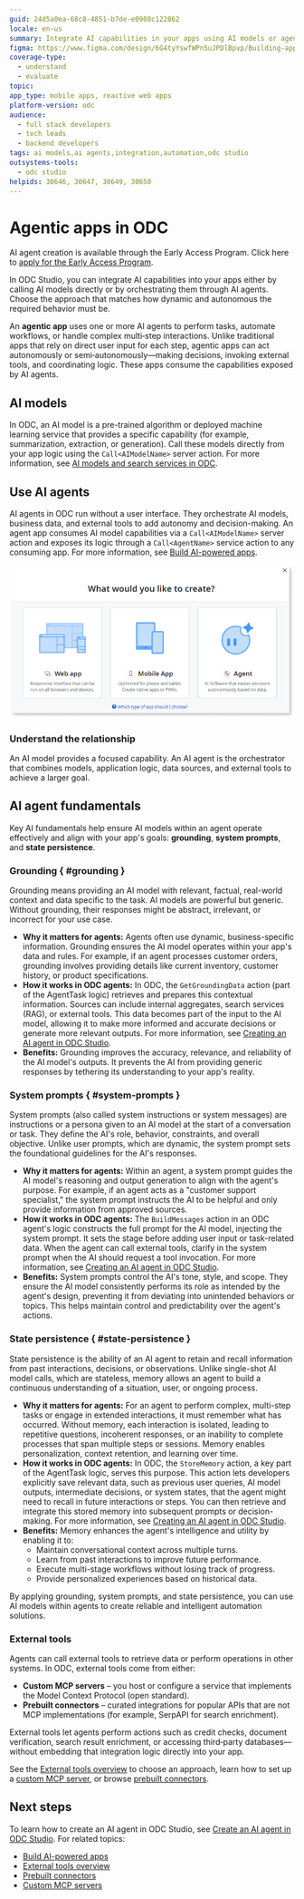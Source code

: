```yaml
---
guid: 24d5a0ea-68c8-4851-b7de-e0908c122862
locale: en-us
summary: Integrate AI capabilities in your apps using AI models or agents in OutSystems Developer Cloud (ODC) to build intelligent, autonomous applications.
figma: https://www.figma.com/design/6G4tyYswfWPn5uJPDlBpvp/Building-apps?node-id=7782-132&p=f&t=KL8VHzLPQQ7E5ZHx-0
coverage-type:
  - understand
  - evaluate
topic:
app_type: mobile apps, reactive web apps
platform-version: odc
audience:
  - full stack developers
  - tech leads
  - backend developers
tags: ai models,ai agents,integration,automation,odc studio
outsystems-tools:
  - odc studio
helpids: 30646, 30647, 30649, 30650
---
```


# Agentic apps in ODC

<div class="info" markdown="1">

AI agent creation is available through the Early Access Program. Click here to [apply for the Early Access Program](https://www.outsystems.com/low-code-platform/agentic-ai-workbench/eap-agent-workbench/).

</div>

In ODC Studio, you can integrate AI capabilities into your apps either by calling AI models directly or by orchestrating them through AI agents. Choose the approach that matches how dynamic and autonomous the required behavior must be.

An **agentic app** uses one or more AI agents to perform tasks, automate workflows, or handle complex multi‑step interactions. Unlike traditional apps that rely on direct user input for each step, agentic apps can act autonomously or semi‑autonomously—making decisions, invoking external tools, and coordinating logic. These apps consume the capabilities exposed by AI agents.

## AI models

In ODC, an AI model is a pre-trained algorithm or deployed machine learning service that provides a specific capability (for example, summarization, extraction, or generation). Call these models directly from your app logic using the `Call<AIModelName>` server action. For more information, see [AI models and search services in ODC](ai-models.md).

## Use AI agents

AI agents in ODC run without a user interface. They orchestrate AI models, business data, and external tools to add autonomy and decision-making. An agent app consumes AI model capabilities via a `Call<AIModelName>` server action and exposes its logic through a `Call<AgentName>` service action to any consuming app. For more information, see [Build AI-powered apps](intro.md).

![ODC Studio interface showing options to create a Web app, Mobile app, or Agent.](images/agent-app-odcs.png "ODC Studio App Creation Options")

### Understand the relationship

An AI model provides a focused capability. An AI agent is the orchestrator that combines models, application logic, data sources, and external tools to achieve a larger goal.

## AI agent fundamentals

Key AI fundamentals help ensure AI models within an agent operate effectively and align with your app's goals: **grounding**, **system prompts**, and **state persistence**.

### Grounding { #grounding }

Grounding means providing an AI model with relevant, factual, real-world context and data specific to the task. AI models are powerful but generic. Without grounding, their responses might be abstract, irrelevant, or incorrect for your use case.

* **Why it matters for agents:** Agents often use dynamic, business-specific information. Grounding ensures the AI model operates within your app's data and rules. For example, if an agent processes customer orders, grounding involves providing details like current inventory, customer history, or product specifications.
* **How it works in ODC agents:** In ODC, the `GetGroundingData` action (part of the AgentTask logic) retrieves and prepares this contextual information. Sources can include internal aggregates, search services (RAG), or external tools. This data becomes part of the input to the AI model, allowing it to make more informed and accurate decisions or generate more relevant outputs. For more information, see [Creating an AI agent in ODC Studio](create-agent.md).
* **Benefits:** Grounding improves the accuracy, relevance, and reliability of the AI model's outputs. It prevents the AI from providing generic responses by tethering its understanding to your app's reality.

### System prompts { #system-prompts }

System prompts (also called system instructions or system messages) are instructions or a persona given to an AI model at the start of a conversation or task. They define the AI's role, behavior, constraints, and overall objective. Unlike user prompts, which are dynamic, the system prompt sets the foundational guidelines for the AI's responses.

* **Why it matters for agents:** Within an agent, a system prompt guides the AI model's reasoning and output generation to align with the agent's purpose. For example, if an agent acts as a "customer support specialist," the system prompt instructs the AI to be helpful and only provide information from approved sources.
* **How it works in ODC agents:** The `BuildMessages` action in an ODC agent's logic constructs the full prompt for the AI model, injecting the system prompt. It sets the stage before adding user input or task-related data. When the agent can call external tools, clarify in the system prompt when the AI should request a tool invocation. For more information, see [Creating an AI agent in ODC Studio](create-agent.md).
* **Benefits:** System prompts control the AI's tone, style, and scope. They ensure the AI model consistently performs its role as intended by the agent's design, preventing it from deviating into unintended behaviors or topics. This helps maintain control and predictability over the agent's actions.

### State persistence { #state-persistence }

State persistence is the ability of an AI agent to retain and recall information from past interactions, decisions, or observations. Unlike single-shot AI model calls, which are stateless, memory allows an agent to build a continuous understanding of a situation, user, or ongoing process.

* **Why it matters for agents:** For an agent to perform complex, multi-step tasks or engage in extended interactions, it must remember what has occurred. Without memory, each interaction is isolated, leading to repetitive questions, incoherent responses, or an inability to complete processes that span multiple steps or sessions. Memory enables personalization, context retention, and learning over time.
* **How it works in ODC agents:** In ODC, the `StoreMemory` action, a key part of the AgentTask logic, serves this purpose. This action lets developers explicitly save relevant data, such as previous user queries, AI model outputs, intermediate decisions, or system states, that the agent might need to recall in future interactions or steps. You can then retrieve and integrate this stored memory into subsequent prompts or decision-making. For more information, see [Creating an AI agent in ODC Studio](create-agent.md).
* **Benefits:** Memory enhances the agent's intelligence and utility by enabling it to:
  * Maintain conversational context across multiple turns.
  * Learn from past interactions to improve future performance.
  * Execute multi-stage workflows without losing track of progress.
  * Provide personalized experiences based on historical data.

By applying grounding, system prompts, and state persistence, you can use AI models within agents to create reliable and intelligent automation solutions.

### External tools

Agents can call external tools to retrieve data or perform operations in other systems. In ODC, external tools come from either:

* **Custom MCP servers** – you host or configure a service that implements the Model Context Protocol (open standard).  
* **Prebuilt connectors** – curated integrations for popular APIs that are not MCP implementations (for example, SerpAPI for search enrichment).

External tools let agents perform actions such as credit checks, document verification, search result enrichment, or accessing third‑party databases—without embedding that integration logic directly into your app.

See the [External tools overview](tools/intro.md) to choose an approach, learn how to set up a [custom MCP server](tools/mcp-connectors.md), or browse [prebuilt connectors](tools/prebuilt-connectors.md).

## Next steps

To learn how to create an AI agent in ODC Studio, see [Create an AI agent in ODC Studio](create-agent.md). For related topics:

* [Build AI-powered apps](intro.md)
* [External tools overview](tools/intro.md)
* [Prebuilt connectors](tools/prebuilt-connectors.md)
* [Custom MCP servers](tools/mcp-connectors.md)
